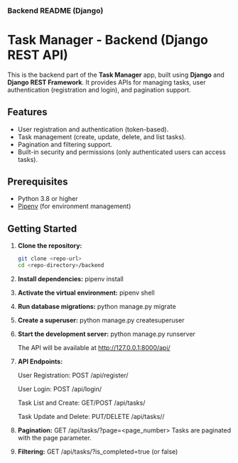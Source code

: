 ### Backend README (Django)

# Task Manager - Backend (Django REST API)

This is the backend part of the **Task Manager** app, built using **Django** and **Django REST Framework**. It provides APIs for managing tasks, user authentication (registration and login), and pagination support.

## Features

- User registration and authentication (token-based).
- Task management (create, update, delete, and list tasks).
- Pagination and filtering support.
- Built-in security and permissions (only authenticated users can access tasks).

## Prerequisites

- Python 3.8 or higher
- [Pipenv](https://pipenv.pypa.io/en/latest/) (for environment management)

## Getting Started

1. **Clone the repository:**

    ```bash
    git clone <repo-url>
    cd <repo-directory>/backend

2. **Install dependencies:**
    pipenv install

3. **Activate the virtual environment:**
    pipenv shell

4. **Run database migrations:**
    python manage.py migrate

5. **Create a superuser:**
    python manage.py createsuperuser

6. **Start the development server:**
    python manage.py runserver

    The API will be available at http://127.0.0.1:8000/api/

7. **API Endpoints:**

    User Registration: POST /api/register/

    User Login: POST /api/login/

    Task List and Create: GET/POST /api/tasks/

    Task Update and Delete: PUT/DELETE /api/tasks/<id>/

8. **Pagination:**
    GET /api/tasks/?page=<page_number>
    Tasks are paginated with the page parameter.

9. **Filtering:**
    GET /api/tasks/?is_completed=true (or false)

